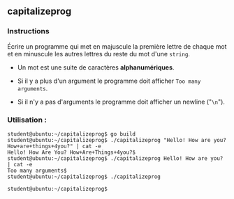 ## capitalizeprog

### Instructions

Écrire un programme qui met en majuscule la première lettre de chaque mot et en minuscule les autres lettres du reste du mot d'une `string`.

- Un mot est une suite de caractères **alphanumériques**.

- Si il y a plus d'un argument le programme doit afficher `Too many arguments`.

- Si il n'y a pas d'arguments le programme doit afficher un newline ("`\n`").

### Utilisation :

```console
student@ubuntu:~/capitalizeprog$ go build
student@ubuntu:~/capitalizeprog$ ./capitalizeprog "Hello! How are you? How+are+things+4you?" | cat -e
Hello! How Are You? How+Are+Things+4you?$
student@ubuntu:~/capitalizeprog$ ./capitalizeprog Hello! How are you? | cat -e
Too many arguments$
student@ubuntu:~/capitalizeprog$ ./capitalizeprog

student@ubuntu:~/capitalizeprog$
```
